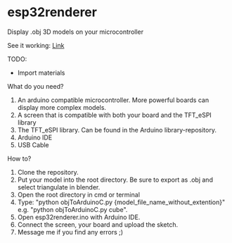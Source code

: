 # esp32renderer
Display .obj 3D models on your microcontroller

See it working: [Link](https://www.reddit.com/r/arduino/comments/otwqn7/why_display_3d_models_on_a_microcontroller/?utm_source=share&utm_medium=web2x&context=3)

TODO: 
 - Import materials
 
What do you need?
 1. An arduino compatible microcontroller. More powerful boards can display more complex models.
 2. A screen that is compatible with both your board and the TFT_eSPI library
 3. The TFT_eSPI library. Can be found in the Arduino library-repository.
 4. Arduino IDE
 5. USB Cable

How to?
 1. Clone the repository.
 2. Put your model into the root directory. Be sure to export as .obj and select triangulate in blender.
 3. Open the root directory in cmd or terminal
 4. Type: "python objToArduinoC.py {model_file_name_without_extention}" e.g. "python objToArduinoC.py cube".
 5. Open esp32renderer.ino with Arduino IDE.
 6. Connect the screen, your board and upload the sketch.
 7. Message me if you find any errors ;)
